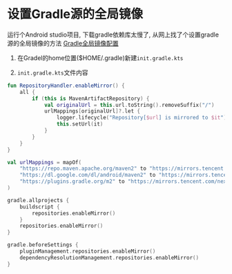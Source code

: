 # 设置Gradle源的全局镜像

运行个Android studio项目, 下载gradle依赖库太慢了, 从网上找了个设置gradle源的全局镜像的方法
[Gradle全局镜像配置](https://blog.csdn.net/ssairai/article/details/132556785)

1. 在Gradel的home位置($HOME/.gradle)新建`init.gradle.kts`

2. `init.gradle.kts`文件内容

```kotlin
fun RepositoryHandler.enableMirror() {
    all {
        if (this is MavenArtifactRepository) {
            val originalUrl = this.url.toString().removeSuffix("/")
            urlMappings[originalUrl]?.let {
                logger.lifecycle("Repository[$url] is mirrored to $it")
                this.setUrl(it)
            }
        }
    }
}

val urlMappings = mapOf(
    "https://repo.maven.apache.org/maven2" to "https://mirrors.tencent.com/nexus/repository/maven-public/",
    "https://dl.google.com/dl/android/maven2" to "https://mirrors.tencent.com/nexus/repository/maven-public/",
    "https://plugins.gradle.org/m2" to "https://mirrors.tencent.com/nexus/repository/gradle-plugins/"
)

gradle.allprojects {
    buildscript {
        repositories.enableMirror()
    }
    repositories.enableMirror()
}

gradle.beforeSettings {
    pluginManagement.repositories.enableMirror()
    dependencyResolutionManagement.repositories.enableMirror()
}

```
